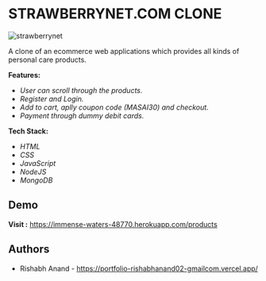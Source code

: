 
# STRAWBERRYNET.COM CLONE








![strawberrynet](https://user-images.githubusercontent.com/77219919/145669128-1807203d-1cf1-4a59-a966-01d203c95ae5.png)




A clone of an ecommerce web applications which provides all kinds of personal care products.

**Features:**
- *User can scroll through the products.*
- *Register and Login.*
- *Add to cart, aplly coupon code (MASAI30) and checkout.*
- *Payment through dummy debit cards.*

**Tech Stack:** 
- *HTML*
- *CSS*
- *JavaScript*
- *NodeJS*
- *MongoDB*
## Demo

**Visit :**  https://immense-waters-48770.herokuapp.com/products


## Authors

- Rishabh Anand -  https://portfolio-rishabhanand02-gmailcom.vercel.app/

